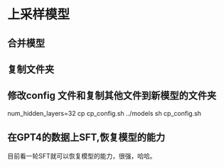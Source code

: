 # 上采样模型

## 合并模型

## 复制文件夹

## 修改config 文件和复制其他文件到新模型的文件夹
num_hidden_layers=32
cp cp_config.sh ../models
sh cp_config.sh

## 在GPT4的数据上SFT,恢复模型的能力
目前看一轮SFT就可以恢复模型的能力，很强，哈哈。
